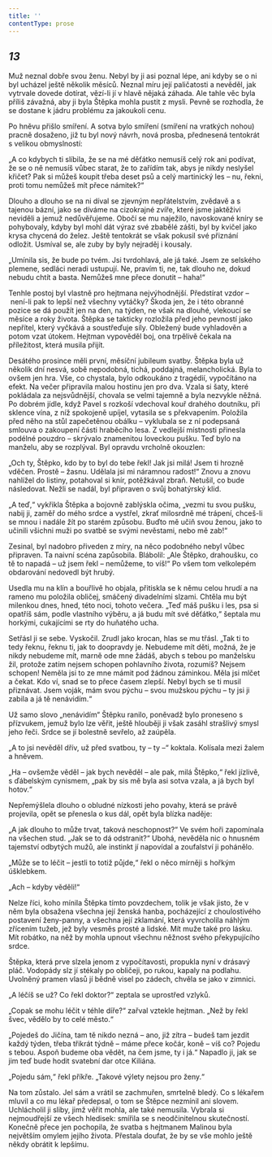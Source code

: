 ```yaml
---
title: ''
contentType: prose
---
```


<section>

## _13_

Muž neznal dobře svou ženu. Nebyl by ji asi poznal lépe, ani kdyby se o ni byl ucházel ještě několik měsíců. Neznal míru její paličatosti a nevěděl, jak vytrvale dovede dotírat, vězí-li jí v hlavě nějaká záhada. Ale tahle věc byla příliš závažná, aby ji byla Štěpka mohla pustit z mysli. Pevně se rozhodla, že se dostane k jádru problému za jakoukoli cenu.

Po hněvu přišlo smíření. A sotva bylo smíření (smíření na vratkých nohou) pracně dosaženo, již tu byl nový návrh, nová prosba, přednesená tentokrát s velikou obmyslností:

„A co kdybych ti slíbila, že se na mé děťátko nemusíš celý rok ani podívat, že se o ně nemusíš vůbec starat, že to zařídím tak, abys je nikdy neslyšel křičet? Pak si můžeš koupit třeba deset psů a celý martinický les – nu, řekni, proti tomu nemůžeš mít přece námitek?“

Dlouho a dlouho se na ni díval se zjevným nepřátelstvím, zvědavě a s tajenou bázní, jako se díváme na cizokrajné zvíře, které jsme jaktěživi neviděli a jemuž nedůvěřujeme. Obočí se mu naježilo, navoskované kníry se pohybovaly, kdyby byl mohl dát výraz své zbabělé zášti, byl by kvičel jako krysa chycená do želez. Ještě tentokrát se však pokusil své přiznání odložit. Usmíval se, ale zuby by byly nejraděj i kousaly.

„Umínila sis, že bude po tvém. Jsi tvrdohlavá, ale já také. Jsem ze selského plemene, sedláci neradi ustupují. Ne, pravím ti, ne, tak dlouho ne, dokud nebudu chtít a basta. Nemůžeš mne přece donutit – haha!“

Tenhle postoj byl vlastně pro hejtmana nejvýhodnější. Předstírat vzdor – není-li pak to lepší než všechny vytáčky? Škoda jen, že i této obranné pozice se dá použít jen na den, na týden, ne však na dlouhé, vlekoucí se měsíce a roky života. Štěpka se takticky rozložila před jeho pevností jako nepřítel, který vyčkává a soustřeďuje síly. Obležený bude vyhladověn a potom vzat útokem. Hejtman vypověděl boj, ona trpělivě čekala na příležitost, která musila přijít.

Desátého prosince měli první, měsíční jubileum svatby. Štěpka byla už několik dní nesvá, sobě nepodobná, tichá, poddajná, melancholická. Byla to ovšem jen hra. Vše, co chystala, bylo odkoukáno z tragédií, vypočítáno na efekt. Na večer připravila malou hostinu jen pro dva. Vzala si šaty, které pokládala za nejsvůdnější, chovala se velmi tajemně a byla nezvykle něžná. Po dobrém jídle, když Pavel s rozkoší vdechoval kouř drahého doutníku, při sklence vína, z níž spokojeně upíjel, vytasila se s překvapením. Položila před něho na stůl zapečetěnou obálku – vyklubala se z ní podepsaná smlouva o zakoupení části hraběcího lesa. Z vedlejší místnosti přinesla podélné pouzdro – skrývalo znamenitou loveckou pušku. Teď bylo na manželu, aby se rozplýval. Byl opravdu vrcholně okouzlen:

„Och ty, Štěpko, kdo by to byl do tebe řekl! Jak jsi milá! Jsem ti hrozně vděčen. Prostě – žasnu. Udělala jsi mi náramnou radost!“ Znovu a znovu nahlížel do listiny, potahoval si knír, potěžkával zbraň. Netušil, co bude následovat. Nežli se nadál, byl připraven o svůj bohatýrský klid.

„A teď,“ vykřikla Štěpka a bojovně zablýskla očima, „vezmi tu svou pušku, nabij ji, zaměř do mého srdce a vystřel, zkrať milosrdně mé trápení, chceš-li se mnou i nadále žít po starém způsobu. Buďto mě učiň svou ženou, jako to učinili všichni muži po svatbě se svými nevěstami, nebo mě zab!“

Zesinal, byl nadobro přiveden z míry, na něco podobného nebyl vůbec připraven. Ta naivní scéna zapůsobila. Blábolil: „Ale Štěpko, drahoušku, co tě to napadá – už jsem řekl – nemůžeme, to víš!“ Po všem tom velkolepém obdarování nedovedl být hrubý.

Usedla mu na klín a bouřlivě ho objala, přitiskla se k němu celou hrudí a na rameno mu položila obličej, smáčený divadelními slzami. Chtěla mu být milenkou dnes, hned, této noci, tohoto večera. „Teď máš pušku i les, psa si opatříš sám, podle vlastního výběru, a já budu mít své děťátko,“ šeptala mu horkými, cukajícími se rty do huňatého ucha.

Setřásl ji se sebe. Vyskočil. Zrudl jako krocan, hlas se mu třásl. „Tak ti to tedy řeknu, řeknu ti, jak to doopravdy je. Nebudeme mít děti, možná, že je nikdy nebudeme mít, marně ode mne žádáš, abych s tebou po manželsku žil, protože zatím nejsem schopen pohlavního života, rozumíš? Nejsem schopen! Neměla jsi to ze mne mámit pod žádnou záminkou. Měla jsi mlčet a čekat. Kdo ví, snad se to přece časem zlepší. Nebyl bych se ti musil přiznávat. Jsem voják, mám svou pýchu – svou mužskou pýchu – ty jsi ji zabila a já tě nenávidím.“

Už samo slovo „nenávidím“ Štěpku ranilo, poněvadž bylo proneseno s přízvukem, jemuž bylo lze věřit, ještě hlouběji ji však zasáhl strašlivý smysl jeho řeči. Srdce se jí bolestně sevřelo, až zaúpěla.

„A to jsi nevěděl dřív, už před svatbou, ty – ty –“ koktala. Kolísala mezi žalem a hněvem.

„Ha – ovšemže věděl – jak bych nevěděl – ale pak, milá Štěpko,“ řekl jízlivě, s ďábelským cynismem, „pak by sis mě byla asi sotva vzala, a já bych byl hotov.“

Nepřemýšlela dlouho o obludné nízkosti jeho povahy, která se právě projevila, opět se přenesla o kus dál, opět byla blízka naděje:

„A jak dlouho to může trvat, taková neschopnost?“ Ve svém hoři zapomínala na všechen stud. „Jak se to dá odstranit?“ Ubohá, nevěděla nic o hnusném tajemství odbytých mužů, ale instinkt jí napovídal a zoufalství ji pohánělo.

„Může se to léčit – jestli to totiž půjde,“ řekl o něco mírněji s hořkým úšklebkem.

„Ach – kdyby věděli!“

Nelze říci, koho mínila Štěpka tímto povzdechem, tolik je však jisto, že v něm byla obsažena všechna její ženská hanba, pocházející z choulostivého postavení ženy-panny, a všechna její zklamání, která vyvrcholila náhlým zřícením tužeb, jež byly vesměs prosté a lidské. Mít muže také pro lásku. Mít robátko, na něž by mohla upnout všechnu něžnost svého překypujícího srdce.

Štěpka, která prve slzela jenom z vypočítavosti, propukla nyní v drásavý pláč. Vodopády slz jí stékaly po obličeji, po rukou, kapaly na podlahu. Uvolněný pramen vlasů jí bědně visel po zádech, chvěla se jako v zimnici.

„A léčíš se už? Co řekl doktor?“ zeptala se uprostřed vzlyků.

„Copak se mohu léčit v téhle díře?“ zařval vztekle hejtman. „Než by řekl švec, vědělo by to celé město.“

„Pojedeš do Jičína, tam tě nikdo nezná – ano, již zítra – budeš tam jezdit každý týden, třeba třikrát týdně – máme přece kočár, koně – víš co? Pojedu s tebou. Aspoň budeme oba vědět, na čem jsme, ty i já.“ Napadlo ji, jak se jim teď bude hodit svatební dar otce Kiliána.

„Pojedu sám,“ řekl příkře. „Takové výlety nejsou pro ženy.“

Na tom zůstalo. Jel sám a vrátil se zachmuřen, smrtelně bledý. Co s lékařem mluvil a co mu lékař předepsal, o tom se Štěpce nezmínil ani slovem. Uchlácholil ji sliby, jimž věřit mohla, ale také nemusila. Vybrala si nejmoudřejší ze všech hledisek: smířila se s neodčinitelnou skutečností. Konečně přece jen pochopila, že svatba s hejtmanem Malinou byla největším omylem jejího života. Přestala doufat, že by se vše mohlo ještě někdy obrátit k lepšímu.

</section>
